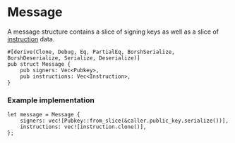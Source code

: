 # Message

A message structure contains a slice of signing keys as well as a slice of [instruction](./instruction.md) data.

```rust,ignore
#[derive(Clone, Debug, Eq, PartialEq, BorshSerialize, BorshDeserialize, Serialize, Deserialize)]
pub struct Message {
    pub signers: Vec<Pubkey>,
    pub instructions: Vec<Instruction>,
}
```

### Example implementation
```rust,ignore
let message = Message {
    signers: vec![Pubkey::from_slice(&caller.public_key.serialize())],
    instructions: vec![instruction.clone()],
};
```
